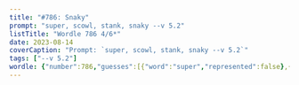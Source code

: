 ```yaml
---
title: "#786: Snaky"
prompt: "super, scowl, stank, snaky --v 5.2"
listTitle: "Wordle 786 4/6*"
date: 2023-08-14
coverCaption: "Prompt: `super, scowl, stank, snaky --v 5.2`"
tags: ["--v 5.2"]
wordle: {"number":786,"guesses":[{"word":"super","represented":false},{"word":"scowl","represented":null},{"word":"stank","represented":null},{"word":"snaky","represented":true}],"yes_count":1}
---
```

